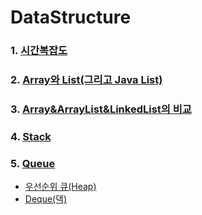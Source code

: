 # DataStructure

### 1. [시간복잡도](https://github.com/jeonyoungho/TIL/blob/master/DataStructure/%EC%8B%9C%EA%B0%84%EB%B3%B5%EC%9E%A1%EB%8F%84.md)

### 2. [Array와 List(그리고 Java List)](https://github.com/jeonyoungho/TIL/blob/master/DataStructure/Array%EC%99%80List(%EA%B7%B8%EB%A6%AC%EA%B3%A0%20Java%20List).md)

### 3. [Array&ArrayList&LinkedList의 비교](https://github.com/jeonyoungho/TIL/blob/master/DataStructure/Array%26ArrayList%26LinkedList%EC%9D%98%20%EB%B9%84%EA%B5%90.md)

### 4. [Stack](https://github.com/jeonyoungho/TIL/blob/master/DataStructure/Stack.md)

### 5. [Queue](https://github.com/jeonyoungho/TIL/blob/master/DataStructure/Queue.md)
- [우선순위 큐(Heap)](https://github.com/jeonyoungho/TIL/blob/master/DataStructure/%EC%9A%B0%EC%84%A0%EC%88%9C%EC%9C%84%20%ED%81%90(Heap).md)
- [Deque(덱)](https://github.com/jeonyoungho/TIL/blob/master/DataStructure/Dequeue.md)